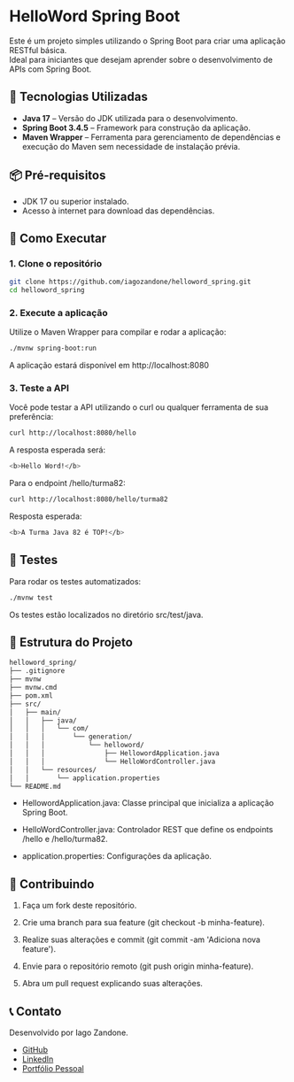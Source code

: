 # HelloWord Spring Boot

Este é um projeto simples utilizando o Spring Boot para criar uma aplicação RESTful básica.  
Ideal para iniciantes que desejam aprender sobre o desenvolvimento de APIs com Spring Boot.

## 🚀 Tecnologias Utilizadas

- **Java 17** – Versão do JDK utilizada para o desenvolvimento.
- **Spring Boot 3.4.5** – Framework para construção da aplicação.
- **Maven Wrapper** – Ferramenta para gerenciamento de dependências e execução do Maven sem necessidade de instalação prévia.

## 📦 Pré-requisitos

- JDK 17 ou superior instalado.
- Acesso à internet para download das dependências.

## 🔧 Como Executar

### 1. Clone o repositório

```bash
git clone https://github.com/iagozandone/helloword_spring.git
cd helloword_spring
```
### 2. Execute a aplicação

Utilize o Maven Wrapper para compilar e rodar a aplicação:

```bash
./mvnw spring-boot:run
```
A aplicação estará disponível em http://localhost:8080

### 3. Teste a API

Você pode testar a API utilizando o curl ou qualquer ferramenta de sua preferência:

```bash
curl http://localhost:8080/hello
```

A resposta esperada será:
```bash
<b>Hello Word!</b>
```

Para o endpoint /hello/turma82:
```bash
curl http://localhost:8080/hello/turma82
```
Resposta esperada:
```bash
<b>A Turma Java 82 é TOP!</b>
```
## 🧪 Testes

Para rodar os testes automatizados:
```bash
./mvnw test
```

Os testes estão localizados no diretório src/test/java.

## 📄 Estrutura do Projeto
```bash
helloword_spring/
├── .gitignore
├── mvnw
├── mvnw.cmd
├── pom.xml
├── src/
│   ├── main/
│   │   ├── java/
│   │   │   └── com/
│   │   │       └── generation/
│   │   │           └── helloword/
│   │   │               ├── HellowordApplication.java
│   │   │               └── HelloWordController.java
│   │   └── resources/
│   │       └── application.properties
└── README.md
```
- HellowordApplication.java: Classe principal que inicializa a aplicação Spring Boot.

- HelloWordController.java: Controlador REST que define os endpoints /hello e /hello/turma82.

- application.properties: Configurações da aplicação.

## 🤝 Contribuindo

1. Faça um fork deste repositório.

2. Crie uma branch para sua feature (git checkout -b minha-feature).

3. Realize suas alterações e commit (git commit -am 'Adiciona nova feature').

4. Envie para o repositório remoto (git push origin minha-feature).

5. Abra um pull request explicando suas alterações.

## 📞 Contato

Desenvolvido por Iago Zandone.

* [GitHub](https://github.com/iagozandone)
* [LinkedIn](https://www.linkedin.com/in/iagozandone)
* [Portfólio Pessoal](https://iagozandone.github.io/portfolio_fundweb/)
